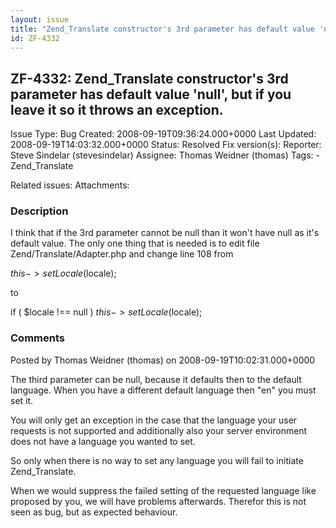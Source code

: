 ```yaml
---
layout: issue
title: "Zend_Translate constructor's 3rd parameter has default value 'null', but if you leave it so it throws an exception."
id: ZF-4332
---
```


ZF-4332: Zend\_Translate constructor's 3rd parameter has default value 'null', but if you leave it so it throws an exception.
-----------------------------------------------------------------------------------------------------------------------------

 Issue Type: Bug Created: 2008-09-19T09:36:24.000+0000 Last Updated: 2008-09-19T14:03:32.000+0000 Status: Resolved Fix version(s): 
 Reporter:  Steve Sindelar (stevesindelar)  Assignee:  Thomas Weidner (thomas)  Tags: - Zend\_Translate
 
 Related issues: 
 Attachments: 
### Description

I think that if the 3rd parameter cannot be null than it won't have null as it's default value. The only one thing that is needed is to edit file Zend/Translate/Adapter.php and change line 108 from

$this->setLocale($locale);

to

if ( $locale !== null ) $this->setLocale($locale);

 

 

### Comments

Posted by Thomas Weidner (thomas) on 2008-09-19T10:02:31.000+0000

The third parameter can be null, because it defaults then to the default language. When you have a different default language then "en" you must set it.

You will only get an exception in the case that the language your user requests is not supported and additionally also your server environment does not have a language you wanted to set.

So only when there is no way to set any language you will fail to initiate Zend\_Translate.

When we would suppress the failed setting of the requested language like proposed by you, we will have problems afterwards. Therefor this is not seen as bug, but as expected behaviour.

 

 